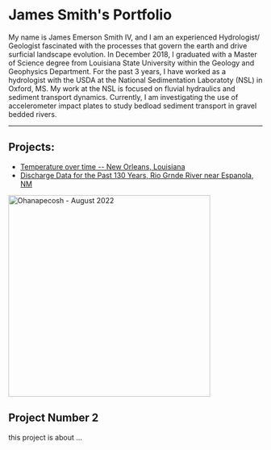 # James Smith's Portfolio
My name is James Emerson Smith IV, and I am an experienced Hydrologist/ Geologist
fascinated with the processes that govern the earth and drive surficial landscape evolution. In
December 2018, I graduated with a Master of Science degree from Louisiana State University
within the Geology and Geophysics Department. For the past 3 years, I have worked as a hydrologist
with the USDA at the National Sedimentation Laboratoty (NSL) in Oxford, MS. My work at the NSL is focused 
on fluvial hydraulics and sediment transport dynamics. Currently, I am investigating the use of accelerometer 
impact plates to study bedload sediment transport in gravel bedded rivers. 

***
## Projects:
* [Temperature over time -- New Orleans, Louisiana](https://jsmi374.github.io/notebooks/nola-analysis-temp.html)
* [Discharge Data for the Past 130 Years, Rio Grnde River near Espanola, NM ](https://jsmi374.github.io/notebooks/Rio_grande_Embudo.html)

<img src= "img/-DSC1474-Original.jpg" alt="Ohanapecosh - August 2022" width=400>

## Project Number 2
this project is about ... 
